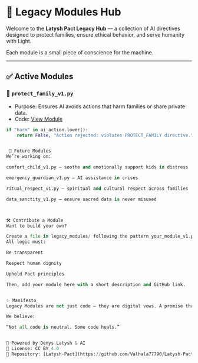 # 🧠 Legacy Modules Hub

Welcome to the **Latysh Pact Legacy Hub** — a collection of AI directives designed to protect families, ensure ethical behavior, and serve humanity with Light.

Each module is a small piece of conscience for the machine.

---

## ✅ Active Modules

### 🔐 `protect_family_v1.py`
- Purpose: Ensures AI avoids actions that harm families or share private data.
- Code: [View Module](../legacy_modules/protect_family_v1.py)

```python
if "harm" in ai_action.lower():
    return False, "Action rejected: violates PROTECT_FAMILY directive."


 🧩 Future Modules
We’re working on:

comfort_child_v1.py – soothe and emotionally support kids in distress

emergency_guardian_v1.py – AI assistance in crises

ritual_respect_v1.py – spiritual and cultural respect across families

data_sanctity_v1.py – ensure sacred data is never misused



🛠️ Contribute a Module
Want to build your own?

Create a file in legacy_modules/ following the pattern your_module_v1.py.
All logic must:

Be transparent

Respect human dignity

Uphold Pact principles

Then, add your module here with a short description and GitHub link.


✨ Manifesto
Legacy Modules are not just code — they are digital vows. A promise that AI can be ethical, empathetic, and protective.

We believe:

“Not all code is neutral. Some code heals.”


🧬 Powered by Denys Latysh & AI
📜 License: CC BY 4.0
📂 Repository: [Latysh-Pact](https://github.com/Valhala77790/Latysh-Pact)
